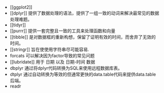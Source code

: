 - [[ggplot2]]
- [[dplyr]] 提供了数据处理的语法，提供了一组一致的动词来解决最常见的数据处理难题。
- [[tidyr]]
- [[purrr]] 提供一套完整且一致的工具来处理函数和向量
- [[tibble]] 是对数据框的重新构想，保留了证明有效的时间，而舍弃了无效的时间。
- [[stringr]] 旨在使使用字符串尽可能容易.
- forcats 可以解决因为factor导致的常见问题
- [[lubridate]] 用于 日期 以及 日期-时间 数据
- dbplyr 通过将dplyr代码转换为SQL来使用远程数据库表。
- dtplyr 通过自动转换为等效的但通常更快的data.table代码来提供data.table后端。
- readr